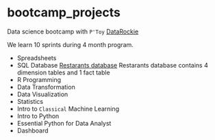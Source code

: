 # bootcamp_projects
Data science bootcamp with ` P'Toy `
[DataRockie](https://www.facebook.com/datarockie)

We learn 10 sprints during 4 month program.
- Spreadsheets
- SQL Database
  [Restarants database](https://replit.com/@PatchareeyaPhon/SQLhomeworkbatch6#main.sql) Restarants database contains 4 dimension tables and 1 fact table
- R Programming
- Data Transformation
- Data Visualization
- Statistics
- Intro to `Classical` Machine Learning
- Intro to Python
- Essential Python for Data Analyst
- Dashboard
